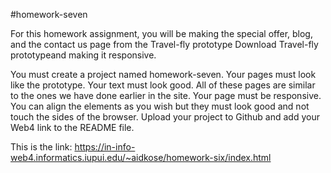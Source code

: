 #homework-seven

For this homework assignment, you will be making the special offer, blog, and the contact us page from the Travel-fly prototype  Download Travel-fly prototypeand making it responsive.

You must create a project named homework-seven.
Your pages must look like the prototype. Your text must look good. 
All of these pages are similar to the ones we have done earlier in the site. 
Your page must be responsive. 
You can align the elements as you wish but they must look good and not touch the sides of the browser.
Upload your project to Github and add your Web4 link to the README file. 

This is the link:
https://in-info-web4.informatics.iupui.edu/~aidkose/homework-six/index.html
